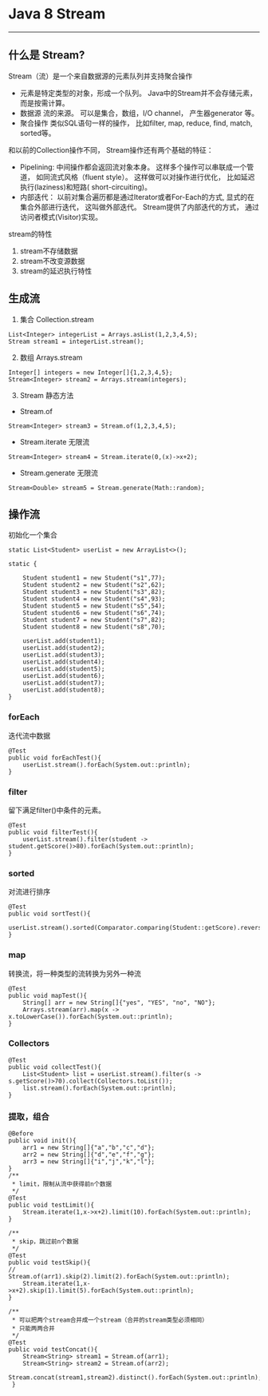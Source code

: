 # Java 8 Stream

----------

## 什么是 Stream? ##
Stream（流）是一个来自数据源的元素队列并支持聚合操作

- 元素是特定类型的对象，形成一个队列。 Java中的Stream并不会存储元素，而是按需计算。
- 数据源 流的来源。 可以是集合，数组，I/O channel， 产生器generator 等。
- 聚合操作 类似SQL语句一样的操作， 比如filter, map, reduce, find, match, sorted等。

和以前的Collection操作不同， Stream操作还有两个基础的特征：

- Pipelining: 中间操作都会返回流对象本身。 这样多个操作可以串联成一个管道， 如同流式风格（fluent style）。 这样做可以对操作进行优化， 比如延迟执行(laziness)和短路( short-circuiting)。
- 内部迭代： 以前对集合遍历都是通过Iterator或者For-Each的方式, 显式的在集合外部进行迭代， 这叫做外部迭代。 Stream提供了内部迭代的方式， 通过访问者模式(Visitor)实现。

stream的特性
1. stream不存储数据
2. stream不改变源数据
3. stream的延迟执行特性

## 生成流 ##

1. 集合
Collection.stream
```
List<Integer> integerList = Arrays.asList(1,2,3,4,5);
Stream stream1 = integerList.stream();
```
2. 数组
Arrays.stream
```
Integer[] integers = new Integer[]{1,2,3,4,5};
Stream<Integer> stream2 = Arrays.stream(integers);
```
3. Stream 静态方法

 - Stream.of
```
Stream<Integer> stream3 = Stream.of(1,2,3,4,5);
```
 - Stream.iterate
    无限流
```
Stream<Integer> stream4 = Stream.iterate(0,(x)->x+2);
```
 - Stream.generate
    无限流
```
Stream<Double> stream5 = Stream.generate(Math::random);
```

## 操作流 ##
初始化一个集合
```
static List<Student> userList = new ArrayList<>();

static {

    Student student1 = new Student("s1",77);
    Student student2 = new Student("s2",62);
    Student student3 = new Student("s3",82);
    Student student4 = new Student("s4",93);
    Student student5 = new Student("s5",54);
    Student student6 = new Student("s6",74);
    Student student7 = new Student("s7",82);
    Student student8 = new Student("s8",70);

    userList.add(student1);
    userList.add(student2);
    userList.add(student3);
    userList.add(student4);
    userList.add(student5);
    userList.add(student6);
    userList.add(student7);
    userList.add(student8);
}
```
### forEach ###
迭代流中数据
```
@Test
public void forEachTest(){
    userList.stream().forEach(System.out::println);
}
```

### filter ###
留下满足filter()中条件的元素。
```
@Test
public void filterTest(){
    userList.stream().filter(student -> student.getScore()>80).forEach(System.out::println);
}
```
### sorted ###
对流进行排序
```
@Test
public void sortTest(){
    userList.stream().sorted(Comparator.comparing(Student::getScore).reversed()).forEach(System.out::println);
}
```
### map ###
转换流，将一种类型的流转换为另外一种流
```
@Test
public void mapTest(){
    String[] arr = new String[]{"yes", "YES", "no", "NO"};
    Arrays.stream(arr).map(x -> x.toLowerCase()).forEach(System.out::println);
}
```
### Collectors ###
```
@Test
public void collectTest(){
    List<Student> list = userList.stream().filter(s -> s.getScore()>70).collect(Collectors.toList());
    list.stream().forEach(System.out::println);
}
```
### 提取，组合 ###

```
@Before
public void init(){
    arr1 = new String[]{"a","b","c","d"};
    arr2 = new String[]{"d","e","f","g"};
    arr3 = new String[]{"i","j","k","l"};
}
/**
 * limit，限制从流中获得前n个数据
 */
@Test
public void testLimit(){
    Stream.iterate(1,x->x+2).limit(10).forEach(System.out::println);
}

/**
 * skip，跳过前n个数据
 */
@Test
public void testSkip(){
//        Stream.of(arr1).skip(2).limit(2).forEach(System.out::println);
    Stream.iterate(1,x->x+2).skip(1).limit(5).forEach(System.out::println);
}

/**
 * 可以把两个stream合并成一个stream（合并的stream类型必须相同）
 * 只能两两合并
 */
@Test
public void testConcat(){
    Stream<String> stream1 = Stream.of(arr1);
    Stream<String> stream2 = Stream.of(arr2);
    Stream.concat(stream1,stream2).distinct().forEach(System.out::println);
 }
```
